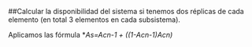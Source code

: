##Calcular la disponibilidad del sistema si tenemos dos réplicas de cada elemento (en total 3 elementos en cada subsistema).

Aplicamos las fórmula **As=Acn-1 + ((1-Acn-1)*Acn)**
